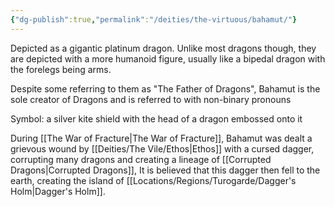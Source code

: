 ```yaml
---
{"dg-publish":true,"permalink":"/deities/the-virtuous/bahamut/"}
---
```


Depicted as a gigantic platinum dragon. Unlike most dragons though, they are depicted with a more humanoid figure, usually like a bipedal dragon with the forelegs being arms.

Despite some referring to them as "The Father of Dragons", Bahamut is the sole creator of Dragons and is referred to with non-binary pronouns

Symbol: a silver kite shield with the head of a dragon embossed onto it


During [[The War of Fracture\|The War of Fracture]], Bahamut was dealt a grievous wound by [[Deities/The Vile/Ethos\|Ethos]] with a cursed dagger, corrupting many dragons and creating a lineage of [[Corrupted Dragons\|Corrupted Dragons]], It is believed that this dagger then fell to the earth, creating the island of [[Locations/Regions/Turogarde/Dagger's Holm\|Dagger's Holm]].
